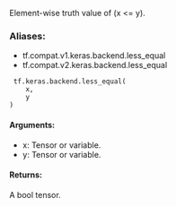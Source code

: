 Element-wise truth value of (x <= y).
### Aliases:
- tf.compat.v1.keras.backend.less_equal
- tf.compat.v2.keras.backend.less_equal

```
 tf.keras.backend.less_equal(
    x,
    y
)
```
#### Arguments:
- x: Tensor or variable.
- y: Tensor or variable.
#### Returns:
A bool tensor.
